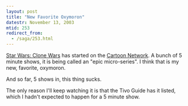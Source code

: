 ```yaml
---
layout: post
title: "New Favorite Oxymoron"
datestr: November 13, 2003
mtid: 253
redirect_from:
  - /saga/253.html
---
```


[Star Wars: Clone Wars](http://www.cartoonnetwork.com/clonewars/index.html "Star Wars: Clone Wars")
has started on the [Cartoon Network](http://www.cartoonnetwork.com/ "Cartoon Network").
A bunch of 5 minute shows, it is being called an "epic micro-series".  I think that is my
new, favorite, oxymoron.

And so far, 5 shows in, this thing sucks.

The only reason I'll keep watching it is that the Tivo Guide has it listed,
which I hadn't expected to happen for a 5 minute show.

